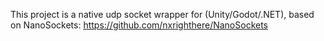 This project is a native udp socket wrapper for (Unity/Godot/.NET), based on NanoSockets: https://github.com/nxrighthere/NanoSockets